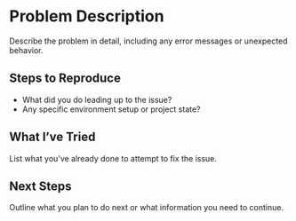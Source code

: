# Problem Description

Describe the problem in detail, including any error messages or unexpected behavior.

## Steps to Reproduce

- What did you do leading up to the issue?
- Any specific environment setup or project state?

## What I’ve Tried

List what you’ve already done to attempt to fix the issue.

## Next Steps

Outline what you plan to do next or what information you need to continue.
